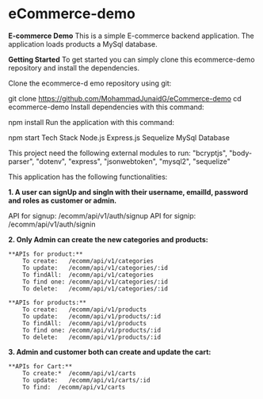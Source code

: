 # eCommerce-demo

**E-commerce Demo**
This is a simple E-commerce backend application. The application loads products a MySql database. 

**Getting Started**
To get started you can simply clone this ecommerce-demo repository and install the dependencies.

Clone the ecommerce-d
emo repository using git:

git clone https://github.com/MohammadJunaidG/eCommerce-demo
cd ecommerce-demo
Install dependencies with this command:

npm install
Run the application with this command:

npm start
Tech Stack
Node.js
Express.js
Sequelize
MySql Database

This project need the following external modules to run:
    "bcryptjs",
    "body-parser",
    "dotenv",
    "express",
    "jsonwebtoken",
    "mysql2",
    "sequelize"


This application has the following functionalities:

**1. A user can signUp and singIn with their username, emailId, password and roles as customer or admin.**
  
   API for signup: /ecomm/api/v1/auth/signup
   API for signip: /ecomm/api/v1/auth/signin

**2. Only Admin can create the new categories and products:**

    **APIs for product:**
        To create:   /ecomm/api/v1/categories
        To update:   /ecomm/api/v1/categories/:id
        To findAll:  /ecomm/api/v1/categories
        To find one: /ecomm/api/v1/categories/:id
        To delete:   /ecomm/api/v1/categories/:id
    
    **APIs for products:**
        To create:   /ecomm/api/v1/products
        To update:   /ecomm/api/v1/products/:id
        To findAll:  /ecomm/api/v1/products
        To find one: /ecomm/api/v1/products/:id
        To delete:   /ecomm/api/v1/products/:id

**3. Admin and customer both can create and update the cart:**

    **APIs for Cart:**
        To create:*  /ecomm/api/v1/carts
        To update:   /ecomm/api/v1/carts/:id
        To find:  /ecomm/api/v1/carts
